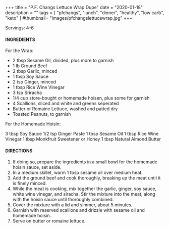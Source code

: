 +++
title = "P.F. Changs Lettuce Wrap Dupe"
date = "2020-01-18"
description = ""
tags = [
    "pfchangs",
    "lunch",
    "dinner",
    "healthy",
    "low carb", 
    "keto" 
]
#thumbnail= "images/pfchangslettucewrap.jpg"
+++

Servings: 4-6 <!--more-->

#### INGREDIENTS 

For the Wrap: 

* 2 tbsp Sesame Oil, divided, plus more to garnish
* 1 lb Ground Beef 
* 2 tbsp Garlic, minced 
* 1 tbsp Soy Sauce 
* 2 tsp Ginger, minced 
* 1 tbsp Rice Wine Vinegar 
* 3 tsp Sriracha 
* 1/4 cup store-bought or homemade hoisen, plus some for garnish
* 4 Scallions, sliced and white and greens seperated 
* Butter or Romaine Lettuce, washed and patted dry 
* Toasted Peanuts, to garnish 

For the Homemade Hoisin: 

3 tbsp Soy Sauce 
1/2 tsp Ginger Paste 
1 tbsp Sesame Oil 
1 tbsp Rice Wine Vinegar 
1 tbsp Monkfruit Sweetener or Honey 
1 tbsp Natural Almond Butter 

#### DIRECTIONS 

1. If doing so, prepare the ingredients in a small bowl for the homemade hoisin sauce, set aside. 
2. In a medium skillet, warm 1 tbsp sesame oil over medium heat. 
3. Add the ground beef and cook thoroughly, breaking up the meat until it is finely minced. 
4. While the meat is cooking, mix together the garlic, ginger, soy sauce, white wine vinegar, and siracha. Stir the mixture into the meat, along with the hoisin sauce until thoroughly combined. 
5. Cover the mixture with a lid and simmer, about 5 minutes.  
6. Garnish with reserved scallions and drizzle with sesame oil and homemade hoisin. 
7. Serve on butter or romaine lettuce. 
